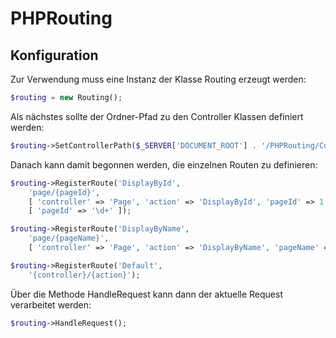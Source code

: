 # PHPRouting

## Konfiguration
Zur Verwendung muss eine Instanz der Klasse Routing erzeugt werden:
~~~php
$routing = new Routing();
~~~

Als nächstes sollte der Ordner-Pfad zu den Controller Klassen definiert werden:
~~~php
$routing->SetControllerPath($_SERVER['DOCUMENT_ROOT'] . '/PHPRouting/Controller/{controller}Controller.php');
~~~~

Danach kann damit begonnen werden, die einzelnen Routen zu definieren:
~~~php
$routing->RegisterRoute('DisplayById', 
    'page/{pageId}',
    [ 'controller' => 'Page', 'action' => 'DisplayById', 'pageId' => 1 ],
    [ 'pageId' => '\d+' ]);

$routing->RegisterRoute('DisplayByName', 
    'page/{pageName}', 
    [ 'controller' => 'Page', 'action' => 'DisplayByName', 'pageName' => 'start' ]);

$routing->RegisterRoute('Default', 
    '{controller}/{action}');
~~~

Über die Methode HandleRequest kann dann der aktuelle Request verarbeitet werden:
~~~php
$routing->HandleRequest();
~~~
